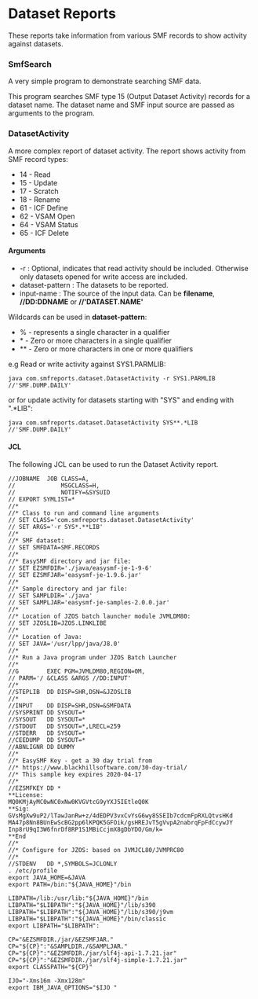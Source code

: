 # Dataset Reports

These reports take information from various SMF records to show activity against datasets.

### SmfSearch

A very simple program to demonstrate searching SMF data.

This program searches SMF type 15 (Output Dataset Activity) records for a dataset name. The dataset name and SMF input source are passed as arguments to the program.

### DatasetActivity

A more complex report of dataset activity. The report shows activity from SMF record types:
- 14 - Read
- 15 - Update
- 17 - Scratch
- 18 - Rename
- 61 - ICF Define
- 62 - VSAM Open
- 64 - VSAM Status
- 65 - ICF Delete

#### Arguments

 - -r : Optional, indicates that read activity should be included. Otherwise only datasets opened for write access are included.
 - dataset-pattern : The datasets to be reported.
 - input-name : The source of the input data. Can be **filename**, **//DD:DDNAME** or **//'DATASET.NAME'** 

Wildcards can be used in **dataset-pattern**:
- % - represents a single character in a qualifier
- \* - Zero or more characters in a single qualifier
- \*\* - Zero or more characters in one or more qualifiers 

e.g Read or write activity against SYS1.PARMLIB:

```
java com.smfreports.dataset.DatasetActivity -r SYS1.PARMLIB //'SMF.DUMP.DAILY'
```

or for update activity for datasets starting with "SYS" and ending with ".*LIB":

```
java com.smfreports.dataset.DatasetActivity SYS**.*LIB //'SMF.DUMP.DAILY'
```

#### JCL

The following JCL can be used to run the Dataset Activity report.

```
//JOBNAME  JOB CLASS=A,
//             MSGCLASS=H,
//             NOTIFY=&SYSUID
// EXPORT SYMLIST=*
//*
//* Class to run and command line arguments
// SET CLASS='com.smfreports.dataset.DatasetActivity'
// SET ARGS='-r SYS*.**LIB'
//*
//* SMF dataset:
// SET SMFDATA=SMF.RECORDS
//*
//* EasySMF directory and jar file:
// SET EZSMFDIR='./java/easysmf-je-1-9-6'
// SET EZSMFJAR='easysmf-je-1.9.6.jar'
//*
//* Sample directory and jar file:
// SET SAMPLDIR='./java'
// SET SAMPLJAR='easysmf-je-samples-2.0.0.jar'
//*
//* Location of JZOS batch launcher module JVMLDM80: 
// SET JZOSLIB=JZOS.LINKLIBE
//*
//* Location of Java:
// SET JAVA='/usr/lpp/java/J8.0'
//*
//* Run a Java program under JZOS Batch Launcher
//*
//G        EXEC PGM=JVMLDM80,REGION=0M,
// PARM='/ &CLASS &ARGS //DD:INPUT'
//*
//STEPLIB  DD DISP=SHR,DSN=&JZOSLIB
//*
//INPUT    DD DISP=SHR,DSN=&SMFDATA
//SYSPRINT DD SYSOUT=*
//SYSOUT   DD SYSOUT=*
//STDOUT   DD SYSOUT=*,LRECL=259
//STDERR   DD SYSOUT=*
//CEEDUMP  DD SYSOUT=*
//ABNLIGNR DD DUMMY
//*
//* EasySMF Key - get a 30 day trial from
//* https://www.blackhillsoftware.com/30-day-trial/
//* This sample key expires 2020-04-17
//*
//EZSMFKEY DD *
**License:
MQ0KMjAyMC0wNC0xNw0KVGVtcG9yYXJ5IEtleQ0K
**Sig:
GVsMgXw9uP2/lTawJanRw+z/4dEDPV3vxCvYsG6wy8SSEIb7cdcmFpRXLQtvsHKd
MA47p8Nn8BUnEwScBG2pp6lKPQK5GFOik/gsHREJvT5gVvpA2nabrqFpFdCcywJY
Inp8rU9qI3W6fnrDf8RP1S1MBiCcjmX8gDbYDO/Gm/k=
**End
//*
//* Configure for JZOS: based on JVMJCL80/JVMPRC80
//*
//STDENV   DD *,SYMBOLS=JCLONLY
. /etc/profile
export JAVA_HOME=&JAVA
export PATH=/bin:"${JAVA_HOME}"/bin

LIBPATH=/lib:/usr/lib:"${JAVA_HOME}"/bin
LIBPATH="$LIBPATH":"${JAVA_HOME}"/lib/s390
LIBPATH="$LIBPATH":"${JAVA_HOME}"/lib/s390/j9vm
LIBPATH="$LIBPATH":"${JAVA_HOME}"/bin/classic
export LIBPATH="$LIBPATH":

CP="&EZSMFDIR./jar/&EZSMFJAR."
CP="${CP}":"&SAMPLDIR./&SAMPLJAR."
CP="${CP}":"&EZSMFDIR./jar/slf4j-api-1.7.21.jar"
CP="${CP}":"&EZSMFDIR./jar/slf4j-simple-1.7.21.jar"
export CLASSPATH="${CP}"

IJO="-Xms16m -Xmx128m"
export IBM_JAVA_OPTIONS="$IJO "

```